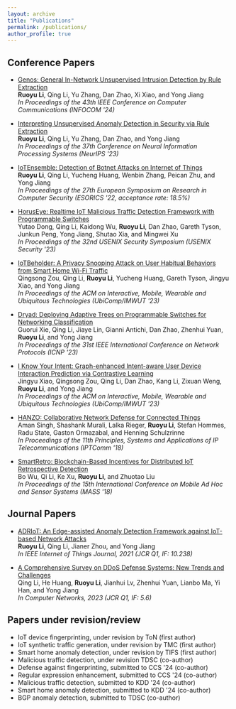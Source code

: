 ```yaml
---
layout: archive
title: "Publications"
permalink: /publications/
author_profile: true
---
```


## Conference Papers

* [Genos: General In-Network Unsupervised Intrusion Detection by Rule Extraction](https://arxiv.org/abs/2403.19248)<br>
**Ruoyu Li**, Qing Li, Yu Zhang, Dan Zhao, Xi Xiao, and Yong Jiang<br>
*In Proceedings of the 43th IEEE Conference on Computer Communications (INFOCOM '24)*

* [Interpreting Unsupervised Anomaly Detection in Security via Rule Extraction](https://papers.nips.cc/paper_files/paper/2023/hash/c43b987f23fd5ea840df2b2be426315c-Abstract-Conference.html)<br>
**Ruoyu Li**, Qing Li, Yu Zhang, Dan Zhao, and Yong Jiang<br>
*In Proceedings of the 37th Conference on Neural Information Processing Systems (NeurIPS '23)*

* [IoTEnsemble: Detection of Botnet Attacks on Internet of Things](https://link.springer.com/chapter/10.1007/978-3-031-17146-8_28)<br>
**Ruoyu Li**, Qing Li, Yucheng Huang, Wenbin Zhang, Peican Zhu, and Yong Jiang<br>
*In Proceedings of the 27th European Symposium on Research in Computer Security (ESORICS '22, acceptance rate: 18.5%)*

* [HorusEye: Realtime IoT Malicious Traffic Detection Framework with Programmable Switches](https://www.usenix.org/conference/usenixsecurity23/presentation/dong-yutao)<br>
Yutao Dong, Qing Li, Kaidong Wu, **Ruoyu Li**, Dan Zhao, Gareth Tyson, Junkun Peng, Yong Jiang, Shutao Xia, and Mingwei Xu<br>
*In Proceedings of the 32nd USENIX Security Symposium (USENIX Security '23)*

* [IoTBeholder: A Privacy Snooping Attack on User Habitual Behaviors from Smart Home Wi-Fi Traffic](https://dl.acm.org/doi/abs/10.1145/3580890)<br>
Qingsong Zou, Qing Li, **Ruoyu Li**, Yucheng Huang, Gareth Tyson, Jingyu Xiao, and Yong Jiang<br>
*In Proceedings of the ACM on Interactive, Mobile, Wearable and Ubiquitous Technologies (UbiComp/IMWUT '23)*

* [Dryad: Deploying Adaptive Trees on Programmable Switches for Networking Classification](https://www.computer.org/csdl/proceedings-article/icnp/2023/10355629/1T3dD5bP9BK)<br>
Guorui Xie, Qing Li, Jiaye Lin, Gianni Antichi, Dan Zhao, Zhenhui Yuan, **Ruoyu Li**, and Yong Jiang<br>
*In Proceedings of the 31st IEEE International Conference on Network Protocols (ICNP '23)*

* [I Know Your Intent: Graph-enhanced Intent-aware User Device Interaction Prediction via Contrastive Learning](https://dl.acm.org/doi/10.1145/3610906)<br>
Jingyu Xiao, Qingsong Zou, Qing Li, Dan Zhao, Kang Li, Zixuan Weng, **Ruoyu Li**, and Yong Jiang<br>
*In Proceedings of the ACM on Interactive, Mobile, Wearable and Ubiquitous Technologies (UbiComp/IMWUT '23)*

* [HANZO: Collaborative Network Defense for Connected Things](https://ieeexplore.ieee.org/document/8567639)<br>
Aman Singh, Shashank Murali, Lalka Rieger, **Ruoyu Li**, Stefan Hommes, Radu State, Gaston Ormazabal, and Henning Schulzrinne<br>
*In Proceedings of the 11th Principles, Systems and Applications of IP Telecommunications (IPTComm '18)*

* [SmartRetro: Blockchain-Based Incentives for Distributed IoT Retrospective Detection](https://ieeexplore.ieee.org/document/8567575)<br>
Bo Wu, Qi Li, Ke Xu, **Ruoyu Li**, and Zhuotao Liu<br>
*In Proceedings of the 15th International Conference on Mobile Ad Hoc and Sensor Systems (MASS '18)*

## Journal Papers

* [ADRIoT: An Edge-assisted Anomaly Detection Framework against IoT-based Network Attacks](https://ieeexplore.ieee.org/document/9585043/)<br>
**Ruoyu Li**, Qing Li, Jianer Zhou, and Yong Jiang<br>
*In IEEE Internet of Things Journal, 2021 (JCR Q1, IF: 10.238)*

* [A Comprehensive Survey on DDoS Defense Systems: New Trends and Challenges](https://www.sciencedirect.com/science/article/pii/S1389128623003407)<br>
Qing Li, He Huang, **Ruoyu Li**, Jianhui Lv, Zhenhui Yuan, Lianbo Ma, Yi Han, and Yong Jiang<br>
*In Computer Networks, 2023 (JCR Q1, IF: 5.6)*

## Papers under revision/review

* IoT device fingerprinting, under revision by ToN (first author)
* IoT synthetic traffic generation, under revision by TMC (first author)
* Smart home anomaly detection, under revision by TIFS (first author)
* Malicious traffic detection, under revision TDSC (co-author)
* Defense against fingerprinting, submitted to CCS '24 (co-author)
* Regular expression enhancement, submitted to CCS '24 (co-author)
* Malicious traffic detection, submitted to KDD '24 (co-author)
* Smart home anomaly detection, submitted to KDD '24 (co-author)
* BGP anomaly detection, submitted to TDSC (co-author)

